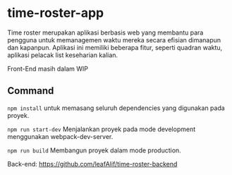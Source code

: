 # time-roster-app

Time roster merupakan aplikasi berbasis web yang membantu para pengguna untuk memanagemen waktu mereka secara efisian dimanapun dan kapanpun.
Aplikasi ini memiliki beberapa fitur, seperti quadran waktu, aplikasi pelacak list keseharian kalian.

Front-End masih dalam WIP

## Command

`npm install` untuk memasang seluruh dependencies yang digunakan pada proyek.

`npm run start-dev` Menjalankan proyek pada mode development menggunakan webpack-dev-server.

`npm run build` Membangun proyek dalam mode production.

Back-end:
https://github.com/leafAlif/time-roster-backend

